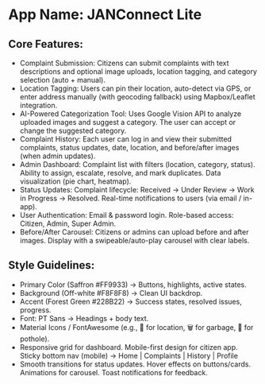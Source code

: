 # **App Name**: JANConnect Lite

## Core Features:

- Complaint Submission: Citizens can submit complaints with text descriptions and optional image uploads, location tagging, and category selection (auto + manual).
- Location Tagging: Users can pin their location, auto-detect via GPS, or enter address manually (with geocoding fallback) using Mapbox/Leaflet integration.
- AI-Powered Categorization Tool: Uses Google Vision API to analyze uploaded images and suggest a category. The user can accept or change the suggested category.
- Complaint History: Each user can log in and view their submitted complaints, status updates, date, location, and before/after images (when admin updates).
- Admin Dashboard: Complaint list with filters (location, category, status). Ability to assign, escalate, resolve, and mark duplicates. Data visualization (pie chart, heatmap).
- Status Updates: Complaint lifecycle: Received → Under Review → Work in Progress → Resolved. Real-time notifications to users (via email / in-app).
- User Authentication: Email & password login. Role-based access: Citizen, Admin, Super Admin.
- Before/After Carousel: Citizens or admins can upload before and after images. Display with a swipeable/auto-play carousel with clear labels.

## Style Guidelines:

- Primary Color (Saffron #FF9933) → Buttons, highlights, active states.
- Background (Off-white #F8F8F8) → Clean UI backdrop.
- Accent (Forest Green #228B22) → Success states, resolved issues, progress.
- Font: PT Sans → Headings + body text.
- Material Icons / FontAwesome (e.g., 📍 for location, 🗑️ for garbage, 🚧 for pothole).
- Responsive grid for dashboard. Mobile-first design for citizen app. Sticky bottom nav (mobile) → Home | Complaints | History | Profile
- Smooth transitions for status updates. Hover effects on buttons/cards. Animations for carousel. Toast notifications for feedback.
